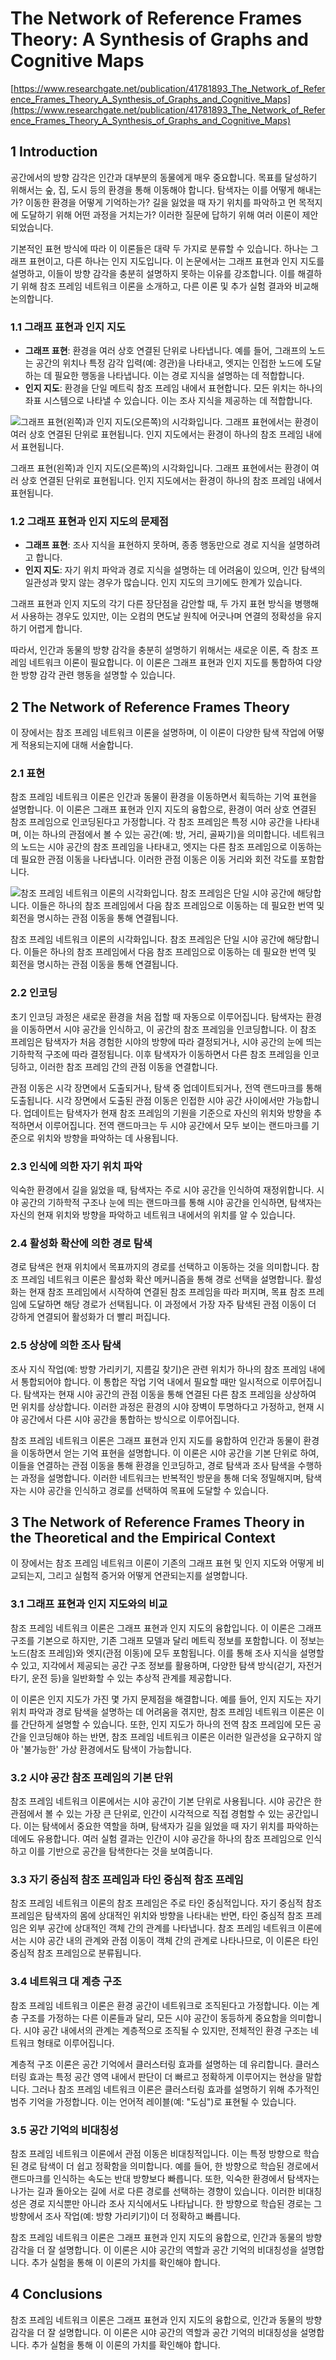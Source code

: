 # The Network of Reference Frames Theory: A Synthesis of Graphs and Cognitive Maps

[https://www.researchgate.net/publication/41781893_The_Network_of_Reference_Frames_Theory_A_Synthesis_of_Graphs_and_Cognitive_Maps](https://www.researchgate.net/publication/41781893_The_Network_of_Reference_Frames_Theory_A_Synthesis_of_Graphs_and_Cognitive_Maps)

## 1 Introduction

공간에서의 방향 감각은 인간과 대부분의 동물에게 매우 중요합니다. 목표를 달성하기 위해서는 숲, 집, 도시 등의 환경을 통해 이동해야 합니다. 탐색자는 이를 어떻게 해내는가? 이동한 환경을 어떻게 기억하는가? 길을 잃었을 때 자기 위치를 파악하고 먼 목적지에 도달하기 위해 어떤 과정을 거치는가? 이러한 질문에 답하기 위해 여러 이론이 제안되었습니다.

기본적인 표현 방식에 따라 이 이론들은 대략 두 가지로 분류할 수 있습니다. 하나는 그래프 표현이고, 다른 하나는 인지 지도입니다. 이 논문에서는 그래프 표현과 인지 지도를 설명하고, 이들이 방향 감각을 충분히 설명하지 못하는 이유를 강조합니다. 이를 해결하기 위해 참조 프레임 네트워크 이론을 소개하고, 다른 이론 및 추가 실험 결과와 비교해 논의합니다.

### 1.1 그래프 표현과 인지 지도

- **그래프 표현**: 환경을 여러 상호 연결된 단위로 나타냅니다. 예를 들어, 그래프의 노드는 공간의 위치나 특정 감각 입력(예: 경관)을 나타내고, 엣지는 인접한 노드에 도달하는 데 필요한 행동을 나타냅니다. 이는 경로 지식을 설명하는 데 적합합니다.
- **인지 지도**: 환경을 단일 메트릭 참조 프레임 내에서 표현합니다. 모든 위치는 하나의 좌표 시스템으로 나타낼 수 있습니다. 이는 조사 지식을 제공하는 데 적합합니다.

![그래프 표현(왼쪽)과 인지 지도(오른쪽)의 시각화입니다. 그래프 표현에서는 환경이 여러 상호 연결된 단위로 표현됩니다. 인지 지도에서는 환경이 하나의 참조 프레임 내에서 표현됩니다.](The%20Network%20of%20Reference%20Frames%20Theory%20A%20Synthesis%20efc8b4e9011f4052852f74d04c7fc11c/Untitled.png)

그래프 표현(왼쪽)과 인지 지도(오른쪽)의 시각화입니다. 그래프 표현에서는 환경이 여러 상호 연결된 단위로 표현됩니다. 인지 지도에서는 환경이 하나의 참조 프레임 내에서 표현됩니다.

### 1.2 그래프 표현과 인지 지도의 문제점

- **그래프 표현**: 조사 지식을 표현하지 못하며, 종종 행동만으로 경로 지식을 설명하려고 합니다.
- **인지 지도**: 자기 위치 파악과 경로 지식을 설명하는 데 어려움이 있으며, 인간 탐색의 일관성과 맞지 않는 경우가 많습니다. 인지 지도의 크기에도 한계가 있습니다.

그래프 표현과 인지 지도의 각기 다른 장단점을 감안할 때, 두 가지 표현 방식을 병행해서 사용하는 경우도 있지만, 이는 오컴의 면도날 원칙에 어긋나며 연결의 정확성을 유지하기 어렵게 합니다.

따라서, 인간과 동물의 방향 감각을 충분히 설명하기 위해서는 새로운 이론, 즉 참조 프레임 네트워크 이론이 필요합니다. 이 이론은 그래프 표현과 인지 지도를 통합하여 다양한 방향 감각 관련 행동을 설명할 수 있습니다.

## 2 The Network of Reference Frames Theory

이 장에서는 참조 프레임 네트워크 이론을 설명하며, 이 이론이 다양한 탐색 작업에 어떻게 적용되는지에 대해 서술합니다.

### 2.1 표현

참조 프레임 네트워크 이론은 인간과 동물이 환경을 이동하면서 획득하는 기억 표현을 설명합니다. 이 이론은 그래프 표현과 인지 지도의 융합으로, 환경이 여러 상호 연결된 참조 프레임으로 인코딩된다고 가정합니다. 각 참조 프레임은 특정 시야 공간을 나타내며, 이는 하나의 관점에서 볼 수 있는 공간(예: 방, 거리, 골짜기)을 의미합니다. 네트워크의 노드는 시야 공간의 참조 프레임을 나타내고, 엣지는 다른 참조 프레임으로 이동하는 데 필요한 관점 이동을 나타냅니다. 이러한 관점 이동은 이동 거리와 회전 각도를 포함합니다.

![참조 프레임 네트워크 이론의 시각화입니다. 참조 프레임은 단일 시야 공간에 해당합니다. 이들은 하나의 참조 프레임에서 다음 참조 프레임으로 이동하는 데 필요한 번역 및 회전을 명시하는 관점 이동을 통해 연결됩니다.](The%20Network%20of%20Reference%20Frames%20Theory%20A%20Synthesis%20efc8b4e9011f4052852f74d04c7fc11c/Untitled%201.png)

참조 프레임 네트워크 이론의 시각화입니다. 참조 프레임은 단일 시야 공간에 해당합니다. 이들은 하나의 참조 프레임에서 다음 참조 프레임으로 이동하는 데 필요한 번역 및 회전을 명시하는 관점 이동을 통해 연결됩니다.

### 2.2 인코딩

초기 인코딩 과정은 새로운 환경을 처음 접할 때 자동으로 이루어집니다. 탐색자는 환경을 이동하면서 시야 공간을 인식하고, 이 공간의 참조 프레임을 인코딩합니다. 이 참조 프레임은 탐색자가 처음 경험한 시야의 방향에 따라 결정되거나, 시야 공간의 눈에 띄는 기하학적 구조에 따라 결정됩니다. 이후 탐색자가 이동하면서 다른 참조 프레임을 인코딩하고, 이러한 참조 프레임 간의 관점 이동을 연결합니다.

관점 이동은 시각 장면에서 도출되거나, 탐색 중 업데이트되거나, 전역 랜드마크를 통해 도출됩니다. 시각 장면에서 도출된 관점 이동은 인접한 시야 공간 사이에서만 가능합니다. 업데이트는 탐색자가 현재 참조 프레임의 기원을 기준으로 자신의 위치와 방향을 추적하면서 이루어집니다. 전역 랜드마크는 두 시야 공간에서 모두 보이는 랜드마크를 기준으로 위치와 방향을 파악하는 데 사용됩니다.

### 2.3 인식에 의한 자기 위치 파악

익숙한 환경에서 길을 잃었을 때, 탐색자는 주로 시야 공간을 인식하여 재정위합니다. 시야 공간의 기하학적 구조나 눈에 띄는 랜드마크를 통해 시야 공간을 인식하면, 탐색자는 자신의 현재 위치와 방향을 파악하고 네트워크 내에서의 위치를 알 수 있습니다.

### 2.4 활성화 확산에 의한 경로 탐색

경로 탐색은 현재 위치에서 목표까지의 경로를 선택하고 이동하는 것을 의미합니다. 참조 프레임 네트워크 이론은 활성화 확산 메커니즘을 통해 경로 선택을 설명합니다. 활성화는 현재 참조 프레임에서 시작하여 연결된 참조 프레임을 따라 퍼지며, 목표 참조 프레임에 도달하면 해당 경로가 선택됩니다. 이 과정에서 가장 자주 탐색된 관점 이동이 더 강하게 연결되어 활성화가 더 빨리 퍼집니다.

### 2.5 상상에 의한 조사 탐색

조사 지식 작업(예: 방향 가리키기, 지름길 찾기)은 관련 위치가 하나의 참조 프레임 내에서 통합되어야 합니다. 이 통합은 작업 기억 내에서 필요할 때만 일시적으로 이루어집니다. 탐색자는 현재 시야 공간의 관점 이동을 통해 연결된 다른 참조 프레임을 상상하여 먼 위치를 상상합니다. 이러한 과정은 환경의 시야 장벽이 투명하다고 가정하고, 현재 시야 공간에서 다른 시야 공간을 통합하는 방식으로 이루어집니다.

참조 프레임 네트워크 이론은 그래프 표현과 인지 지도를 융합하여 인간과 동물이 환경을 이동하면서 얻는 기억 표현을 설명합니다. 이 이론은 시야 공간을 기본 단위로 하여, 이들을 연결하는 관점 이동을 통해 환경을 인코딩하고, 경로 탐색과 조사 탐색을 수행하는 과정을 설명합니다. 이러한 네트워크는 반복적인 방문을 통해 더욱 정밀해지며, 탐색자는 시야 공간을 인식하고 경로를 선택하여 목표에 도달할 수 있습니다.

## 3 The Network of Reference Frames Theory in the Theoretical and the Empirical Context

이 장에서는 참조 프레임 네트워크 이론이 기존의 그래프 표현 및 인지 지도와 어떻게 비교되는지, 그리고 실험적 증거와 어떻게 연관되는지를 설명합니다.

### 3.1 그래프 표현과 인지 지도와의 비교

참조 프레임 네트워크 이론은 그래프 표현과 인지 지도의 융합입니다. 이 이론은 그래프 구조를 기본으로 하지만, 기존 그래프 모델과 달리 메트릭 정보를 포함합니다. 이 정보는 노드(참조 프레임)와 엣지(관점 이동)에 모두 포함됩니다. 이를 통해 조사 지식을 설명할 수 있고, 지각에서 제공되는 공간 구조 정보를 활용하며, 다양한 탐색 방식(걷기, 자전거 타기, 운전 등)을 일반화할 수 있는 추상적 관계를 제공합니다.

이 이론은 인지 지도가 가진 몇 가지 문제점을 해결합니다. 예를 들어, 인지 지도는 자기 위치 파악과 경로 탐색을 설명하는 데 어려움을 겪지만, 참조 프레임 네트워크 이론은 이를 간단하게 설명할 수 있습니다. 또한, 인지 지도가 하나의 전역 참조 프레임에 모든 공간을 인코딩해야 하는 반면, 참조 프레임 네트워크 이론은 이러한 일관성을 요구하지 않아 '불가능한' 가상 환경에서도 탐색이 가능합니다.

### 3.2 시야 공간 참조 프레임의 기본 단위

참조 프레임 네트워크 이론에서는 시야 공간이 기본 단위로 사용됩니다. 시야 공간은 한 관점에서 볼 수 있는 가장 큰 단위로, 인간이 시각적으로 직접 경험할 수 있는 공간입니다. 이는 탐색에서 중요한 역할을 하며, 탐색자가 길을 잃었을 때 자기 위치를 파악하는 데에도 유용합니다. 여러 실험 결과는 인간이 시야 공간을 하나의 참조 프레임으로 인식하고 이를 기반으로 공간을 탐색한다는 것을 보여줍니다.

### 3.3 자기 중심적 참조 프레임과 타인 중심적 참조 프레임

참조 프레임 네트워크 이론의 참조 프레임은 주로 타인 중심적입니다. 자기 중심적 참조 프레임은 탐색자의 몸에 상대적인 위치와 방향을 나타내는 반면, 타인 중심적 참조 프레임은 외부 공간에 상대적인 객체 간의 관계를 나타냅니다. 참조 프레임 네트워크 이론에서는 시야 공간 내의 관계와 관점 이동이 객체 간의 관계로 나타나므로, 이 이론은 타인 중심적 참조 프레임으로 분류됩니다.

### 3.4 네트워크 대 계층 구조

참조 프레임 네트워크 이론은 환경 공간이 네트워크로 조직된다고 가정합니다. 이는 계층 구조를 가정하는 다른 이론들과 달리, 모든 시야 공간이 동등하게 중요함을 의미합니다. 시야 공간 내에서의 관계는 계층적으로 조직될 수 있지만, 전체적인 환경 구조는 네트워크 형태로 이루어집니다.

계층적 구조 이론은 공간 기억에서 클러스터링 효과를 설명하는 데 유리합니다. 클러스터링 효과는 특정 공간 영역 내에서 판단이 더 빠르고 정확하게 이루어지는 현상을 말합니다. 그러나 참조 프레임 네트워크 이론은 클러스터링 효과를 설명하기 위해 추가적인 범주 기억을 가정합니다. 이는 언어적 레이블(예: "도심")로 표현될 수 있습니다.

### 3.5 공간 기억의 비대칭성

참조 프레임 네트워크 이론에서 관점 이동은 비대칭적입니다. 이는 특정 방향으로 학습된 경로 탐색이 더 쉽고 정확함을 의미합니다. 예를 들어, 한 방향으로 학습된 경로에서 랜드마크를 인식하는 속도는 반대 방향보다 빠릅니다. 또한, 익숙한 환경에서 탐색자는 나가는 길과 돌아오는 길에 서로 다른 경로를 선택하는 경향이 있습니다. 이러한 비대칭성은 경로 지식뿐만 아니라 조사 지식에서도 나타납니다. 한 방향으로 학습된 경로는 그 방향에서 조사 작업(예: 방향 가리키기)이 더 정확하고 빠릅니다.

참조 프레임 네트워크 이론은 그래프 표현과 인지 지도의 융합으로, 인간과 동물의 방향 감각을 더 잘 설명합니다. 이 이론은 시야 공간의 역할과 공간 기억의 비대칭성을 설명합니다. 추가 실험을 통해 이 이론의 가치를 확인해야 합니다.

## 4 Conclusions

참조 프레임 네트워크 이론은 그래프 표현과 인지 지도의 융합으로, 인간과 동물의 방향 감각을 더 잘 설명합니다. 이 이론은 시야 공간의 역할과 공간 기억의 비대칭성을 설명합니다. 추가 실험을 통해 이 이론의 가치를 확인해야 합니다.